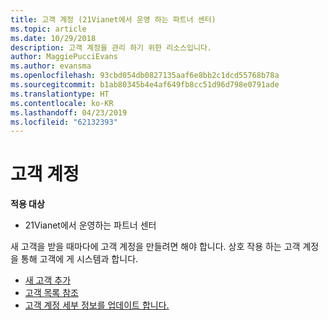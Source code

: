 ```yaml
---
title: 고객 계정 (21Vianet에서 운영 하는 파트너 센터)
ms.topic: article
ms.date: 10/29/2018
description: 고객 계정을 관리 하기 위한 리소스입니다.
author: MaggiePucciEvans
ms.author: evansma
ms.openlocfilehash: 93cbd054db0827135aaf6e8bb2c1dcd55768b78a
ms.sourcegitcommit: b1ab80345b4e4af649fb8cc51d96d798e0791ade
ms.translationtype: HT
ms.contentlocale: ko-KR
ms.lasthandoff: 04/23/2019
ms.locfileid: "62132393"
---
```

# <a name="customer-accounts"></a>고객 계정

**적용 대상**

-   21Vianet에서 운영하는 파트너 센터

새 고객을 받을 때마다에 고객 계정을 만들려면 해야 합니다. 상호 작용 하는 고객 계정을 통해 고객에 게 시스템과 합니다. 

-   [새 고객 추가](add-a-new-customer.md)
-   [고객 목록 참조](see-your-customer-list.md)
-   [고객 계정 세부 정보를 업데이트 합니다.](update-customer-account-info.md)

 

 




